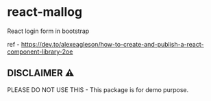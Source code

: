 # react-mallog

React login form in bootstrap

ref - https://dev.to/alexeagleson/how-to-create-and-publish-a-react-component-library-2oe

## DISCLAIMER ⚠️

PLEASE DO NOT USE THIS - This package is for demo purpose.
